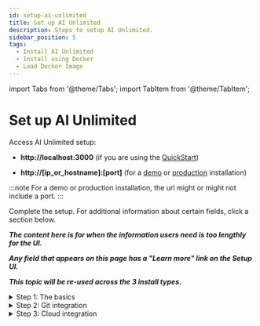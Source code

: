 ```yaml
---
id: setup-ai-unlimited
title: Set up AI Unlimited
description: Steps to setup AI Unlimited.
sidebar_position: 5
tags:
  - Install AI Unlimited
  - Install using Docker
  - Load Docker Image
---
```

import Tabs from '@theme/Tabs';
import TabItem from '@theme/TabItem';

# Set up AI Unlimited

Access AI Unlimited setup:

- **http://localhost:3000** (if you are using the [QuickStart](/docs/install-ai-unlimited/quickstart/index.md))

- **http://[ip_or_hostname]:[port]** (for a [demo](/docs/install-ai-unlimited/demo/index.md) or [production](/docs/install-ai-unlimited/production/index.md) installation)

:::note
For a demo or production installation, the url might or might not include a port.
:::

Complete the setup. For additional information about certain fields, click a section below. 

***The content here is for when the information users need is too lengthly for the UI.***

***Any field that appears on this page has a "Learn more" link on the Setup UI.***

***This topic will be re-used across the 3 install types.***


<details>

<summary>Step 1: The basics</summary>

**TLS**

Use [Transport Layer Security (TLS)](/docs/glossary.md#glo-tls) to secure connections to the AI Unlimited service and safeguard your data in transit. [better to end the sentence at "service."?]

**Certificates**



</details>


<details>

<summary>Step 2: Git integration</summary>

**OAuth app**

(Brief explanation of what it is, and link to the Git article and the our topic on creating the app. But make the UI more self-evident first.)

(Then brief explanation of the authentication process--what's happening.)

</details>


<details>

<summary>Step 3: Cloud integration</summary>

<Tabs>
<TabItem value="aws1" label="AWS">

**Network type [name will change]** [will be moved here on the UI]
**Public** or **Private** refers to how AI Unlimited should communicate with the engine. The engine might have a public IP address, a private IP address, or both. Indicate the type of IP address AI Unlimited should use to connect. [Is it determined by a cloud parm? Tell them where/when they chose it and where to see it?]

**IAM role**
If AI Unlimited creates this [IAM role](https://docs.aws.amazon.com/IAM/latest/UserGuide/id_roles_create.html), it creates it for the AWS [cluster](/docs/glossary.md#glo-cluster) that deploys the engine&mdash;each time you deploy the engine. If your organization creates the role, it must be broad enough for all the clusters that might deploy the engine.


</TabItem>
<TabItem value="azure" label="Azure">

**Network type [name will change]** [will be moved here on the UI]

**IAM role**


[add any Azure-specific fields that have "Learn more"]
  
</TabItem>
</Tabs>

</details>



